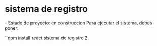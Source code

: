 <h1>sistema de registro</h1>
- Estado de proyecto: en construccion 
Para ejecutar el sistema, debes poner:

``npm install react
sistema de registro 2
